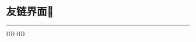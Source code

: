 # 友链界面🌙

-----
<div class="flink" id="article-container">
<div class="friend-list-div" >
{{<friend name="Stilig's blog" url="https://stilig.me" logo="https://stilig.me/webhead.png" word="一个分享自己杂七杂八知识的网站" border-animation="borderFlash" primary-color="linear-red"
>}}
{{<friend name="雨临Lewis的博客" url="lewky.cn" logo="https://cdn.jsdelivr.net/gh/lewky/lewky.github.io@master/images/avatar.jpg" word="不想当写手的码农不是好咸鱼_(xз」∠)_" primary-color="blue" border-animation="borderFlash"
>}}
</div>
</div> 
